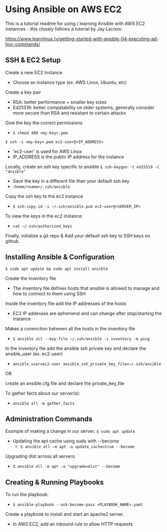 # Using Ansible on AWS EC2
This is a tutorial readme for using / learning Ansible with AWS EC2 instances - this closely follows a tutorial by Jay Lacroix:

https://www.learnlinux.tv/getting-started-with-ansible-04-executing-ad-hoc-commands/


## SSH & EC2 Setup
Create a new EC2 Instance
- Choose an instance type (ex. AWS Linux, Ubuntu, etc)

Create a key pair 
- RSA: better performance + smaller key sizes
- Ed25519: better compatability on older systems, generally consider more secure than RSA and resistant to certain attacks

Give the key the correct permissions
- `$ chmod 400 <my-key>.pem`


`$ ssh -i <my-key>.pem ec2-user@<IP_ADDRESS>`
- 'ec2-user' is used for AWS Linux
- IP_ADDRESS is the public IP address for the instance

Locally, create an ssh key specific to ansible
`$ ssh-keygen -t ed25519 -C "ansible"`
- Save the key in a different file than your default ssh key
- `/home/<name>/.ssh/ansible`

Copy the ssh key to the ec2 instance
- `$ ssh-copy-id -i ~/.ssh/ansible.pub ec2-user@<SERVER_IP>` 

To view the keys in the ec2 instance:
- `cat ~/.ssh/authorized_keys`

Finally, initialize a git repo & Add your default ssh key to SSH keys on github.

## Installing Ansible & Configuration

`$ sudo apt update && sudo apt install ansible`

Create the inventory file
- The inventory file defines hosts that ansible is allowed to manage and how to connect to them using SSH 

Inside the inventory file add the IP addresses of the hosts
- EC2 IP addesses are ephemeral and can change after stop/starting the instance

Makes a conenction between all the hosts in the inventory file
- `$ ansible all --key-file ~/.ssh/ansible -i inventory -m ping `

In the inventory file add the ansible ssh private key and declare the ansible_user (ex. ec2-user)
- `ansible_user=ec2-user ansible_ssh_private_key_file=~/.ssh/ansible`

OR 

create an ansible.cfg file and declare the private_key_file

To gather facts about our server(s):
- `ansible all -m gather_facts`

## Administration Commands 

Example of making a change in our server: `$ sudo apt update`
- Updating the apt cache using sudo with --become
    - `$ ansible all -m apt -a update_cache=true --become`

Upgrading dist across all servers:
- `$ ansible all -m apt -a "upgrade=dist" --become`

## Creating & Running Playbooks

To run the playbook:
- `$ ansible-playbook --ask-become-pass <PLAYBOOK_NAME>.yaml`

Create a playbook to install and start an apache2 server. 
- In AWS EC2, add an inbound rule to allow HTTP requests  